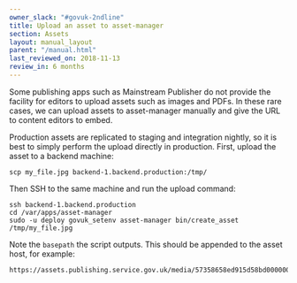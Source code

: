 ```yaml
---
owner_slack: "#govuk-2ndline"
title: Upload an asset to asset-manager
section: Assets
layout: manual_layout
parent: "/manual.html"
last_reviewed_on: 2018-11-13
review_in: 6 months
---
```


Some publishing apps such as Mainstream Publisher do not provide the facility for editors to upload
assets such as images and PDFs. In these rare cases, we can upload assets to asset-manager manually
and give the URL to content editors to embed.

Production assets are replicated to staging and integration nightly, so it is best to simply perform
the upload directly in production. First, upload the asset to a backend machine:

```
scp my_file.jpg backend-1.backend.production:/tmp/
```

Then SSH to the same machine and run the upload command:

```
ssh backend-1.backend.production
cd /var/apps/asset-manager
sudo -u deploy govuk_setenv asset-manager bin/create_asset /tmp/my_file.jpg
```

Note the `basepath` the script outputs. This should be appended to the asset host, for example:

```
https://assets.publishing.service.gov.uk/media/57358658ed915d58bd000000/my_file.jpg
```
